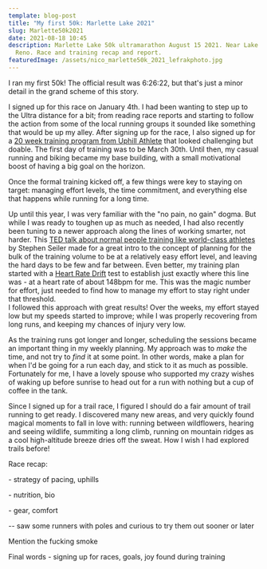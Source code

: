 ```yaml
---
template: blog-post
title: "My first 50k: Marlette Lake 2021"
slug: Marlette50k2021
date: 2021-08-18 10:45
description: Marlette Lake 50k ultramarathon August 15 2021. Near Lake Tahoe,
  Reno. Race and training recap and report.
featuredImage: /assets/nico_marlette50k_2021_lefrakphoto.jpg
---
```

I ran my first 50k! The official result was 6:26:22, but that's just a minor detail in the grand scheme of this story.

I signed up for this race on January 4th. I had been wanting to step up to the Ultra distance for a bit; from reading race reports and starting to follow the action from some of the local running groups it sounded like something that would be up my alley. After signing up for the race, I also signed up for a [20 week training program from Uphill Athlete](https://uphillathlete.com/introtoultrarunning/) that looked challenging but doable. The first day of training was to be March 30th. Until then, my casual running and biking became my base building, with a small motivational boost of having a big goal on the horizon.

Once the formal training kicked off, a few things were key to staying on target: managing effort levels, the time commitment, and everything else that happens while running for a long time.

Up until this year, I was very familiar with the "no pain, no gain" dogma. But while I was ready to toughen up as much as needed, I had also recently been tuning to a newer approach along the lines of working smarter, not harder. This [TED talk about normal people training like world-class athletes](https://www.youtube.com/watch?v=MALsI0mJ09I) by Stephen Seiler made for a great intro to the concept of planning for the bulk of the training volume to be at a relatively easy effort level, and leaving the hard days to be few and far between. Even better, my training plan started with a [Heart Rate Drift](https://uphillathlete.com/heart-rate-drift/) test to establish just exactly where this line was - at a heart rate of about 148bpm for me. This was the magic number for effort, just needed to find how to manage my effort to stay right under that threshold.\
I followed this approach with great results! Over the weeks, my effort stayed low but my speeds started to improve; while I was properly recovering from long runs, and keeping my chances of injury very low.

As the training runs got longer and longer, scheduling the sessions became an important thing in my weekly planning. My approach was to *make* the time, and not try to *find* it at some point. In other words, make a plan for when I'd be going for a run each day, and stick to it as much as possible. Fortunately for me, I have a lovely spouse who supported my crazy wishes of waking up before sunrise to head out for a run with nothing but a cup of coffee in the tank.

Since I signed up for a trail race, I figured I should do a fair amount of trail running to get ready. I discovered many new areas, and very quickly found magical moments to fall in love with: running between wildflowers, hearing and seeing wildlife, summiting a long climb, running on mountain ridges as a cool high-altitude breeze dries off the sweat. How I wish I had explored trails before!

Race recap:

\- strategy of pacing, uphills

\- nutrition, bio

\- gear, comfort

\-- saw some runners with poles and curious to try them out sooner or later

Mention the fucking smoke

Final words - signing up for races, goals, joy found during training